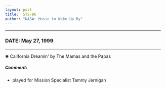 ```yaml
---
layout: post
title:  STS-96
author: "NASA: Music to Wake Up By"
---
```


----
### DATE: May 27, 1999
----
✺ California Dreamin' by The Mamas and the Papas

##### Comment:
* played for Mission Specialist Tammy Jernigan
